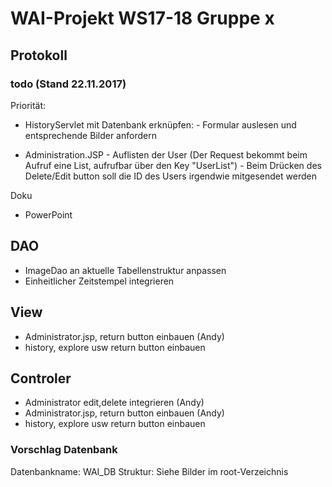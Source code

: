 # WAI-Projekt WS17-18 Gruppe x

## Protokoll

### todo (Stand 22.11.2017)

Priorität:

- HistoryServlet mit Datenbank erknüpfen: 
      - Formular auslesen und entsprechende Bilder anfordern
      
- Administration.JSP
      - Auflisten der User (Der Request bekommt beim Aufruf eine List<UserBean>, aufrufbar über den Key "UserList")
      - Beim Drücken des Delete/Edit button soll die ID des Users irgendwie mitgesendet werden



Doku
- PowerPoint


## DAO
- ImageDao an aktuelle Tabellenstruktur anpassen
- Einheitlicher Zeitstempel integrieren


## View
- Administrator.jsp, return button einbauen (Andy)
- history, explore usw return button einbauen


## Controler
- Administrator edit,delete integrieren (Andy)
- Administrator.jsp, return button einbauen (Andy)  
- history, explore usw return button einbauen
  
### Vorschlag Datenbank
Datenbankname: WAI_DB
Struktur: Siehe Bilder im root-Verzeichnis
